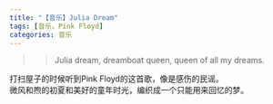 ```yaml
---
title: "【音乐】Julia Dream"
tags: [音乐，Pink Floyd]
categories: 音乐
---
```

>> Julia dream, dreamboat queen, queen of all my dreams.

打扫屋子的时候听到Pink Floyd的这首歌，像是感伤的民谣。  
微风和煦的初夏和美好的童年时光，编织成一个只能用来回忆的梦。  

